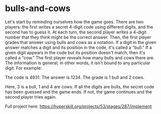 # bulls-and-cows
Let's start by reminding ourselves how the game goes. There are two players: the first writes a secret 4-digit code using different digits, and the second has to guess it. 
At each turn, the second player writes a 4-digit number that they think might be the correct answer. Then, the first player grades that answer using bulls and cows as a notation. 
If a digit in the given answer matches a digit and its position in the code, it's called a "bull." If a given digit appears in the code but its position doesn't match, then it's called a "cow." 
The first player reveals how many bulls and cows there are. The information is general; in other words, it isn't bound to any particular digit. For example:

The code is 4931.
The answer is 1234.
The grade is 1 bull and 2 cows.

Here, 3 is a bull, 1 and 4 are cows. If all the digits are bulls, the secret code has been guessed and the game ends. If not, the game continues and the second player tries again.

Full project here: https://hyperskill.org/projects/53/stages/287/implement
